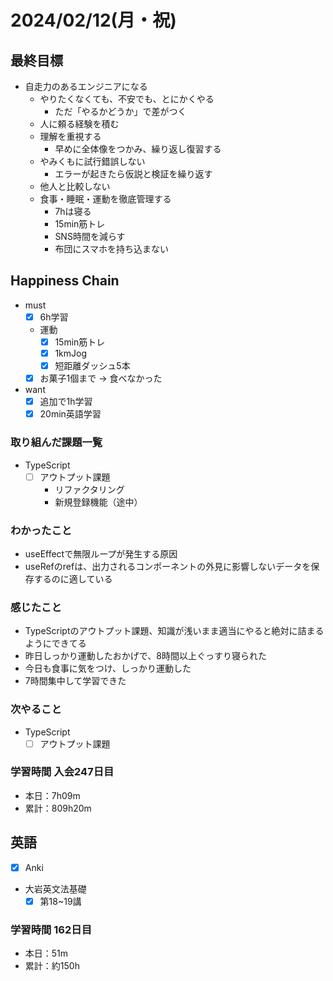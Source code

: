 # 2024/02/12(月・祝)

## 最終目標

- 自走力のあるエンジニアになる
  - やりたくなくても、不安でも、とにかくやる
    - ただ「やるかどうか」で差がつく
  - 人に頼る経験を積む
  - 理解を重視する
    - 早めに全体像をつかみ、繰り返し復習する
  - やみくもに試行錯誤しない
    - エラーが起きたら仮説と検証を繰り返す
  - 他人と比較しない
  - 食事・睡眠・運動を徹底管理する
    - 7hは寝る
    - 15min筋トレ
    - SNS時間を減らす
    - 布団にスマホを持ち込まない

## Happiness Chain

- must
  - [x] 6h学習
  - 運動
    - [x] 15min筋トレ
    - [x] 1kmJog
    - [x] 短距離ダッシュ5本
  - [x] お菓子1個まで -> 食べなかった
- want
  - [x] 追加で1h学習
  - [x] 20min英語学習

### 取り組んだ課題一覧

- TypeScript
  - [ ] アウトプット課題
    - リファクタリング
    - 新規登録機能（途中）

### わかったこと

- useEffectで無限ループが発生する原因
- useRefのrefは、出力されるコンポーネントの外見に影響しないデータを保存するのに適している

### 感じたこと

- TypeScriptのアウトプット課題、知識が浅いまま適当にやると絶対に詰まるようにできてる
- 昨日しっかり運動したおかげで、8時間以上ぐっすり寝られた
- 今日も食事に気をつけ、しっかり運動した
- 7時間集中して学習できた

### 次やること

- TypeScript
  - [ ] アウトプット課題

### 学習時間 入会247日目

- 本日：7h09m
- 累計：809h20m

## 英語

- [x] Anki
- 大岩英文法基礎
  - [x] 第18~19講

### 学習時間 162日目

- 本日：51m
- 累計：約150h
